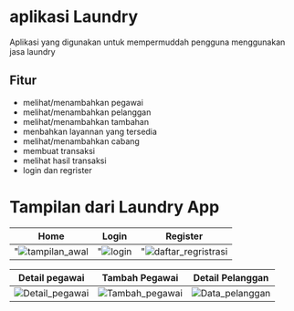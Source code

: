 # aplikasi Laundry

Aplikasi yang digunakan untuk mempermuddah pengguna menggunakan jasa laundry

## Fitur
- melihat/menambahkan pegawai
- melihat/menambahkan pelanggan
- melihat/menambahkan tambahan
- menbahkan layannan yang tersedia
- melihat/menambahkan cabang
- membuat transaksi
- melihat hasil transaksi
- login dan regrister

# Tampilan dari Laundry App
| Home | Login | Register | 
|------|-------|----------|
|"![tampilan_awal](https://github.com/user-attachments/assets/b10ae4ab-3773-4266-8f52-56aa11454c9f)|"![login](https://github.com/user-attachments/assets/bcafc916-bc63-4e8b-a6c8-d6aea274aace)|"![daftar_regristrasi](https://github.com/user-attachments/assets/ca3cc39f-a78d-4c5b-9240-8fc9eec11520)
 
|Detail pegawai | Tambah Pegawai | Detail Pelanggan | 
|------|-------|----------|
|![Detail_pegawai](https://github.com/user-attachments/assets/0e542c22-4374-4640-93db-ea19d32102b7)|![Tambah_pegawai](https://github.com/user-attachments/assets/b857d895-8ed5-4a56-bd40-13f779f9d0ea)|![Data_pelanggan](https://github.com/user-attachments/assets/b5c60a83-1dc5-4941-b072-07761b61a9ca)


